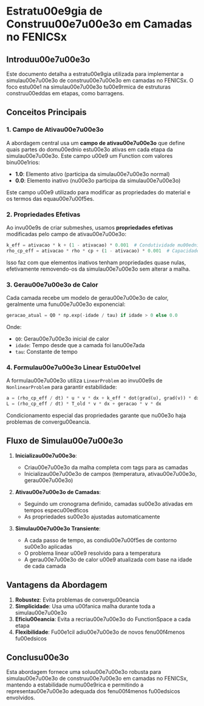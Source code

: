 # Estratu00e9gia de Construu00e7u00e3o em Camadas no FENICSx

## Introduu00e7u00e3o

Este documento detalha a estratu00e9gia utilizada para implementar a simulau00e7u00e3o de construu00e7u00e3o em camadas no FENICSx. O foco estu00e1 na simulau00e7u00e3o tu00e9rmica de estruturas construu00eddas em etapas, como barragens.

## Conceitos Principais

### 1. Campo de Ativau00e7u00e3o

A abordagem central usa um **campo de ativau00e7u00e3o** que define quais partes do domu00ednio estu00e3o ativas em cada etapa da simulau00e7u00e3o. Este campo u00e9 um Function com valores binu00e1rios:

- **1.0**: Elemento ativo (participa da simulau00e7u00e3o normal)
- **0.0**: Elemento inativo (nu00e3o participa da simulau00e7u00e3o)

Este campo u00e9 utilizado para modificar as propriedades do material e os termos das equau00e7u00f5es.

### 2. Propriedades Efetivas

Ao invu00e9s de criar submeshes, usamos **propriedades efetivas** modificadas pelo campo de ativau00e7u00e3o:

```python
k_eff = ativacao * k + (1 - ativacao) * 0.001  # Condutividade mu00ednima
rho_cp_eff = ativacao * rho * cp + (1 - ativacao) * 0.001  # Capacidade mu00ednima
```

Isso faz com que elementos inativos tenham propriedades quase nulas, efetivamente removendo-os da simulau00e7u00e3o sem alterar a malha.

### 3. Gerau00e7u00e3o de Calor

Cada camada recebe um modelo de gerau00e7u00e3o de calor, geralmente uma funu00e7u00e3o exponencial:

```python
geracao_atual = Q0 * np.exp(-idade / tau) if idade > 0 else 0.0
```

Onde:
- `Q0`: Gerau00e7u00e3o inicial de calor
- `idade`: Tempo desde que a camada foi lanu00e7ada
- `tau`: Constante de tempo

### 4. Formulau00e7u00e3o Linear Estu00e1vel

A formulau00e7u00e3o utiliza `LinearProblem` ao invu00e9s de `NonlinearProblem` para garantir estabilidade:

```python
a = (rho_cp_eff / dt) * u * v * dx + k_eff * dot(grad(u), grad(v)) * dx
L = (rho_cp_eff / dt) * T_old * v * dx + geracao * v * dx
```

Condicionamento especial das propriedades garante que nu00e3o haja problemas de convergu00eancia.

## Fluxo de Simulau00e7u00e3o

1. **Inicializau00e7u00e3o**:
   - Criau00e7u00e3o da malha completa com tags para as camadas
   - Inicializau00e7u00e3o de campos (temperatura, ativau00e7u00e3o, gerau00e7u00e3o)

2. **Ativau00e7u00e3o de Camadas**:
   - Seguindo um cronograma definido, camadas su00e3o ativadas em tempos especu00edficos
   - As propriedades su00e3o ajustadas automaticamente

3. **Simulau00e7u00e3o Transiente**:
   - A cada passo de tempo, as condiu00e7u00f5es de contorno su00e3o aplicadas
   - O problema linear u00e9 resolvido para a temperatura
   - A gerau00e7u00e3o de calor u00e9 atualizada com base na idade de cada camada

## Vantagens da Abordagem

1. **Robustez**: Evita problemas de convergu00eancia
2. **Simplicidade**: Usa uma u00fanica malha durante toda a simulau00e7u00e3o
3. **Eficiu00eancia**: Evita a recriau00e7u00e3o do FunctionSpace a cada etapa
4. **Flexibilidade**: Fu00e1cil adiu00e7u00e3o de novos fenu00f4menos fu00edsicos

## Conclusu00e3o

Esta abordagem fornece uma soluu00e7u00e3o robusta para simulau00e7u00e3o de construu00e7u00e3o em camadas no FENICSx, mantendo a estabilidade numu00e9rica e permitindo a representau00e7u00e3o adequada dos fenu00f4menos fu00edsicos envolvidos.